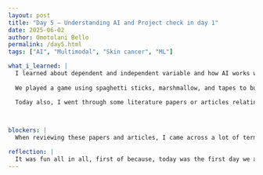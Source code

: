 ```yaml
---
layout: post
title: "Day 5 – Understanding AI and Project check in day 1"
date: 2025-06-02
author: Omotolani Bello
permalink: /day5.html
tags: ["AI", "Multimodal", "Skin cancer", "ML"]

what_i_learned: |
  I learned about dependent and independent variable and how AI works with these variables, it was quite interactive. Dr. Gabrielle Waters also spoke about RAG, definitely need to read more on that. She spoke about how to manipulate data and formulating research questions. 
  
  We played a game using spaghetti sticks, marshmallow, and tapes to build the strongest and tallest tower: I learned about the importance of strategizing and time management because, when we saw we were short on time, we started rushing to finish and made a lot of mistakes. 

  Today also, I went through some literature papers or articles relating to what me and my project members will be working on this summer and it gave me an overview of what to expect, what to practice on, and what method other people employed to bring their project to reality.

  

blockers: |
  When reviewing these papers and articles, I came across a lot of terms and definitions I barely know anything about but I will ensure to read them again and have a good understanding of what they all mean.

reflection: |
  It was fun all in all, first of because, today was the first day we all met in person- we all introduced ourselves again, took pictures, and played a game. I want to make effort in doing this project really well, learning more about machine learning, and python programming language.
---
```

